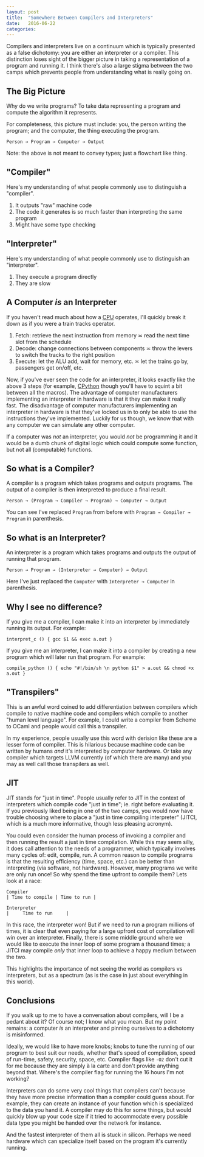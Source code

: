 ```yaml
---
layout: post
title:  "Somewhere Between Compilers and Interpreters"
date:   2016-06-22
categories:
---
```


Compilers and interpreters live on a continuum which is typically presented as a false dichotomy: you are either an interpreter or a compiler. This distinction loses sight of the bigger picture in taking a representation of a program and running it. I think there's also a large stigma between the two camps which prevents people from understanding what is really going on.

## The Big Picture

Why do we write programs? To take data representing a program and compute the algorithm it represents.

For completeness, this picture must include: you, the person writing the program; and the computer, the thing executing the program.

```
Person → Program → Computer → Output
```

Note: the above is not meant to convey types; just a flowchart like thing.

## "Compiler"

Here's my understanding of what people commonly use to distinguish a "compiler".

1. It outputs "raw" machine code
2. The code it generates is so much faster than interpreting the same program
3. Might have some type checking

## "Interpreter"

Here's my understanding of what people commonly use to distinguish an "interpreter".

1. They execute a program directly
2. They are slow

## A Computer *is* an Interpreter

If you haven't read much about how a [CPU](https://en.wikipedia.org/wiki/Central_processing_unit#Operation) operates, I'll quickly break it down as if you were a train tracks operator.

1. Fetch: retrieve the next instruction from memory ≍ read the next time slot from the schedule
2. Decode: change connections between components ≍ throw the levers to switch the tracks to the right position
3. Execute: let the ALU add, wait for memory, etc. ≍ let the trains go by, passengers get on/off, etc.

Now, if you've ever seen the code for an interpreter, it looks exactly like the above 3 steps (for example, [CPython](https://github.com/python/cpython/blob/master/Python/ceval.c#L1356) though you'll have to squint a bit between all the macros). The advantage of computer manufacturers implementing an interpreter in hardware is that it they can make it really fast. The disadvantage of computer manufacturers implementing an interpreter in hardware is that they've locked us in to only be able to use the instructions they've implemented. Luckily for us though, we know that with any computer we can simulate any other computer.

If a computer was *not* an interpreter, you would *not* be programming it and it would be a dumb chunk of digital logic which could compute some function, but not all (computable) functions.

## So what is a Compiler?

A compiler is a program which takes programs and outputs programs. The output of a compiler is then interpreted to produce a final result.

```
Person → (Program → Compiler → Program) → Computer → Output
```

You can see I've replaced `Program` from before with `Program → Compiler → Program` in parenthesis.

## So what is an Interpreter?

An interpreter is a program which takes programs and outputs the output of running that program.

```
Person → Program → (Interpreter → Computer) → Output
```

Here I've just replaced the `Computer` with `Interpreter → Computer` in parenthesis.

## Why I see no difference?

If you give me a compiler, I can make it into an interpreter by immediately running its output. For example:

```
interpret_c () { gcc $1 && exec a.out }
```

If you give me an interpreter, I can make it into a compiler by creating a new program which will later run that program. For example:

```
compile_python () { echo "#!/bin/sh \n python $1" > a.out && chmod +x a.out }
```

## "Transpilers"

This is an awful word coined to add differentiation between compilers which compile to native machine code and compilers which compile to another "human level language". For example, I could write a compiler from Scheme to OCaml and people would call this a transpiler.

In my experience, people usually use this word with derision like these are a lesser form of compiler. This is hilarious because machine code can be written by humans *and* it's interpreted by computer hardware. Or take any compiler which targets LLVM currently (of which there are many) and you may as well call those transpilers as well.

## JIT

JIT stands for "just in time". People usually refer to JIT in the context of interpreters which compile code "just in time"; ie. right before evaluating it. If you previously liked being in one of the two camps, you would now have trouble choosing where to place a "just in time compiling interpreter" (JITCI, which is a much more informative, though less pleasing acronym).

You could even consider the human process of invoking a compiler and then running the result a just in time compilation. While this may seem silly, it does call attention to the needs of a programmer, which typically involves many cycles of: edit, compile, run. A common reason to compile programs is that the resulting efficiency (time, space, etc.) can be better than interpreting (via software, not hardware). However, many programs we write are only run once! So why spend the time upfront to compile them? Lets look at a race:

```
Compiler
| Time to compile | Time to run |

Interpreter
|     Time to run     |
```

In this race, the interpreter won! But if we need to run a program millions of times, it is clear that even paying for a large upfront cost of compilation will win over an interpreter. Finally, there is some middle ground where we would like to execute the inner loop of some program a thousand times; a JITCI may compile *only* that inner loop to achieve a happy medium between the two.

This highlights the importance of not seeing the world as compilers vs interpreters, but as a spectrum (as is the case in just about everything in this world).

## Conclusions

If you walk up to me to have a conversation about compilers, will I be a pedant about it? Of course not; I know what you mean. But my point remains: a computer *is* an interpreter and pinning ourselves to a dichotomy is misinformed.

Ideally, we would like to have more knobs; knobs to tune the running of our program to best suit our needs, whether that's speed of compilation, speed of run-time, safety, security, space, etc. Compiler flags like `-O2` don't cut it for me because they are simply à la carte and don't provide anything beyond that. Where's the compiler flag for running the 16 hours I'm not working?

Interpreters can do some very cool things that compilers can't because they have more precise information than a compiler could guess about. For example, they can create an instance of your function which is specialized to the data you hand it. A compiler may do this for some things, but would quickly blow up your code size if it tried to accommodate every possible data type you might be handed over the network for instance.

And the fastest interpreter of them all is stuck in silicon. Perhaps we need hardware which can specialize itself based on the program it's currently running.
